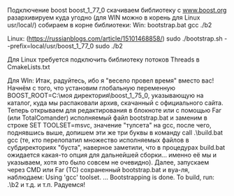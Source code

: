 Подключение boost boost_1_77_0
скачиваем библиотеку с www.boost.org
разархивируем куда угодно (для WIN можно в корень для Linux usr/local/)
собираем в корне библиотеки: 
Win: 
bootstrap.bat gcc
./b2

Linux: (https://russianblogs.com/article/15101468858/)
sudo ./bootstrap.sh --prefix=local/usr/boost_1_77_0
sudo ./b2

Для Linux требуется подключить библиотеку потоков Threads в CmakeLists.txt

Для WIn:
Итак, радуйтесь, ибо я "весело провел время" вместо вас! Начнём с того, что установим глобальную переменную BOOST_ROOT=C:\моя директория\boost_1_75_0, указывающую на каталог, куда мы распаковали архив, скачанный с официального сайта. Теперь открываем для редактирования в блокноте или с помощью Far (или TotalComander) исполняемый файл bootstrap.bat и заменим в строке SET TOOLSET=msvc, значение "тулсета" на gcc, после чего, поднявшись выше, допишем эти же три буквы в команду call .\build.bat gcc (те, кто перелопатил множество исполняемых файлов в субдиректориях "буста", наверное заметили, что в процедурах build.bat ожидается какая-то опция для дальнейшей сборки... именно её мы и указываем, хотя это было совсем не очевидно). Далее, запускаем через CMD или Far (TC) сохраненный bootstrap.bat и вуа-ля, наблюдаем: Using 'gcc' toolset. ... Bootstrapping is done. To build, run: .\b2 и т.д. и т.п. Радуемся!
